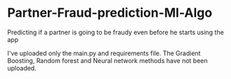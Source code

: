# Partner-Fraud-prediction-Ml-Algo
Predicting if a partner is going to be fraudy even before he starts using the app

I've uploaded only the main.py and requirements file. The Gradient Boosting, Random forest and Neural network methods have not been uploaded. 
